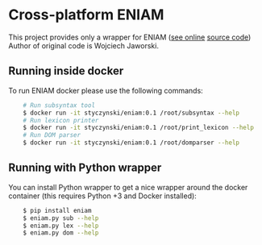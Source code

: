 # Cross-platform ENIAM

This project provides only a wrapper for ENIAM ([see online](http://eniam.nlp.ipipan.waw.pl/) [source code](http://git.nlp.ipipan.waw.pl/wojciech.jaworski/ENIAM))
Author of original code is Wojciech Jaworski.

## Running inside docker

To run ENIAM docker please use the following commands:
```bash
    # Run subsyntax tool
    $ docker run -it styczynski/eniam:0.1 /root/subsyntax --help
    # Run lexicon printer
    $ docker run -it styczynski/eniam:0.1 /root/print_lexicon --help
    # Run DOM parser
    $ docker run -it styczynski/eniam:0.1 /root/domparser --help
```

## Running with Python wrapper

You can install Python wrapper to get a nice wrapper around the docker container (this requires Python +3 and Docker installed):
```bash
    $ pip install eniam
    $ eniam.py sub --help
    $ eniam.py lex --help
    $ eniam.py dom --help
```